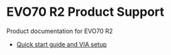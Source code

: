 # EVO70 R2 Product Support

Product documentation for EVO70 R2

  - [Quick start guide and VIA setup](quick-start.md)
